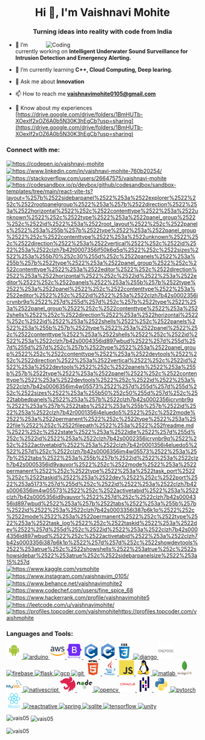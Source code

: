 <h1 align="center">Hi 👋, I'm Vaishnavi Mohite</h1>
<h3 align="center">Turning ideas into reality with code from India</h3>
<img align="right" alt="Coding" width="400" src="https://media.tenor.com/IF2JdxzmyN4AAAAi/coding-girl.gif">


- 🔭 I’m currently working on **Intelligent Underwater Sound Surveillance for Intrusion Detection and Emergency Alerting.**

- 🌱 I’m currently learning **C++, Cloud Computing, Deep learing.**

- 💬 Ask me about **Innovation**

- 📫 How to reach me **vaishnavimohite0105@gmail.com**

- 📄 Know about my experiences [https://drive.google.com/drive/folders/1BmHUTb-XOexIf2xOZ6A0b5N30K3hEgCb?usp=sharing](https://drive.google.com/drive/folders/1BmHUTb-XOexIf2xOZ6A0b5N30K3hEgCb?usp=sharing)

<h3 align="left">Connect with me:</h3>
<p align="left">
<a href="https://codepen.io/https://codepen.io/vaishnavi-mohite" target="blank"><img align="center" src="https://raw.githubusercontent.com/rahuldkjain/github-profile-readme-generator/master/src/images/icons/Social/codepen.svg" alt="https://codepen.io/vaishnavi-mohite" height="30" width="40" /></a>
<a href="https://linkedin.com/in/https://www.linkedin.com/in/vaishnavi-mohite-760b20254/" target="blank"><img align="center" src="https://raw.githubusercontent.com/rahuldkjain/github-profile-readme-generator/master/src/images/icons/Social/linked-in-alt.svg" alt="https://www.linkedin.com/in/vaishnavi-mohite-760b20254/" height="30" width="40" /></a>
<a href="https://stackoverflow.com/users/https://stackoverflow.com/users/26647575/vaishnavi-mohite" target="blank"><img align="center" src="https://raw.githubusercontent.com/rahuldkjain/github-profile-readme-generator/master/src/images/icons/Social/stack-overflow.svg" alt="https://stackoverflow.com/users/26647575/vaishnavi-mohite" height="30" width="40" /></a>
<a href="https://codesandbox.com/https://codesandbox.io/p/devbox/github/codesandbox/sandbox-templates/tree/main/react-vite-ts?layout=%257b%2522sidebarpanel%2522%253a%2522explorer%2522%252c%2522rootpanelgroup%2522%253a%257b%2522direction%2522%253a%2522horizontal%2522%252c%2522contenttype%2522%253a%2522unknown%2522%252c%2522type%2522%253a%2522panel_group%2522%252c%2522id%2522%253a%2522root_layout%2522%252c%2522panels%2522%253a%255b%257b%2522type%2522%253a%2522panel_group%2522%252c%2522contenttype%2522%253a%2522unknown%2522%252c%2522direction%2522%253a%2522vertical%2522%252c%2522id%2522%253a%2522clzh7b42t0007356if50k6q5q%2522%252c%2522sizes%2522%253a%255b70%252c30%255d%252c%2522panels%2522%253a%255b%257b%2522type%2522%253a%2522panel_group%2522%252c%2522contenttype%2522%253a%2522editor%2522%252c%2522direction%2522%253a%2522horizontal%2522%252c%2522id%2522%253a%2522editor%2522%252c%2522panels%2522%253a%255b%257b%2522type%2522%253a%2522panel%2522%252c%2522contenttype%2522%253a%2522editor%2522%252c%2522id%2522%253a%2522clzh7b42s0002356icrvnbr9q%2522%257d%255d%257d%252c%257b%2522type%2522%253a%2522panel_group%2522%252c%2522contenttype%2522%253a%2522shells%2522%252c%2522direction%2522%253a%2522horizontal%2522%252c%2522id%2522%253a%2522shells%2522%252c%2522panels%2522%253a%255b%257b%2522type%2522%253a%2522panel%2522%252c%2522contenttype%2522%253a%2522shells%2522%252c%2522id%2522%253a%2522clzh7b42s0004356id897wbud%2522%257d%255d%257d%255d%257d%252c%257b%2522type%2522%253a%2522panel_group%2522%252c%2522contenttype%2522%253a%2522devtools%2522%252c%2522direction%2522%253a%2522vertical%2522%252c%2522id%2522%253a%2522devtools%2522%252c%2522panels%2522%253a%255b%257b%2522type%2522%253a%2522panel%2522%252c%2522contenttype%2522%253a%2522devtools%2522%252c%2522id%2522%253a%2522clzh7b42s0006356im4w05573%2522%257d%255d%257d%255d%252c%2522sizes%2522%253a%255b50%252c50%255d%257d%252c%2522tabbedpanels%2522%253a%257b%2522clzh7b42s0002356icrvnbr9q%2522%253a%257b%2522tabs%2522%253a%255b%257b%2522id%2522%253a%2522clzh7b42r0001356i4eluedo5%2522%252c%2522mode%2522%253a%2522permanent%2522%252c%2522type%2522%253a%2522file%2522%252c%2522filepath%2522%253a%2522%252freadme.md%2522%252c%2522state%2522%253a%2522idle%2522%257d%255d%252c%2522id%2522%253a%2522clzh7b42s0002356icrvnbr9q%2522%252c%2522activetabid%2522%253a%2522clzh7b42r0001356i4eluedo5%2522%257d%252c%2522clzh7b42s0006356im4w05573%2522%253a%257b%2522tabs%2522%253a%255b%257b%2522id%2522%253a%2522clzh7b42s0005356id9yauvor%2522%252c%2522mode%2522%253a%2522permanent%2522%252c%2522type%2522%253a%2522task_port%2522%252c%2522taskid%2522%253a%2522dev%2522%252c%2522port%2522%253a5173%257d%255d%252c%2522id%2522%253a%2522clzh7b42s0006356im4w05573%2522%252c%2522activetabid%2522%253a%2522clzh7b42s0005356id9yauvor%2522%257d%252c%2522clzh7b42s0004356id897wbud%2522%253a%257b%2522tabs%2522%253a%255b%257b%2522id%2522%253a%2522clzh7b42s0003356i387p6k1p%2522%252c%2522mode%2522%253a%2522permanent%2522%252c%2522type%2522%253a%2522task_log%2522%252c%2522taskid%2522%253a%2522dev%2522%257d%255d%252c%2522id%2522%253a%2522clzh7b42s0004356id897wbud%2522%252c%2522activetabid%2522%253a%2522clzh7b42s0003356i387p6k1p%2522%257d%257d%252c%2522showdevtools%2522%253atrue%252c%2522showshells%2522%253atrue%252c%2522showsidebar%2522%253atrue%252c%2522sidebarpanelsize%2522%253a15%257d" target="blank"><img align="center" src="https://raw.githubusercontent.com/rahuldkjain/github-profile-readme-generator/master/src/images/icons/Social/codesandbox.svg" alt="https://codesandbox.io/p/devbox/github/codesandbox/sandbox-templates/tree/main/react-vite-ts?layout=%257b%2522sidebarpanel%2522%253a%2522explorer%2522%252c%2522rootpanelgroup%2522%253a%257b%2522direction%2522%253a%2522horizontal%2522%252c%2522contenttype%2522%253a%2522unknown%2522%252c%2522type%2522%253a%2522panel_group%2522%252c%2522id%2522%253a%2522root_layout%2522%252c%2522panels%2522%253a%255b%257b%2522type%2522%253a%2522panel_group%2522%252c%2522contenttype%2522%253a%2522unknown%2522%252c%2522direction%2522%253a%2522vertical%2522%252c%2522id%2522%253a%2522clzh7b42t0007356if50k6q5q%2522%252c%2522sizes%2522%253a%255b70%252c30%255d%252c%2522panels%2522%253a%255b%257b%2522type%2522%253a%2522panel_group%2522%252c%2522contenttype%2522%253a%2522editor%2522%252c%2522direction%2522%253a%2522horizontal%2522%252c%2522id%2522%253a%2522editor%2522%252c%2522panels%2522%253a%255b%257b%2522type%2522%253a%2522panel%2522%252c%2522contenttype%2522%253a%2522editor%2522%252c%2522id%2522%253a%2522clzh7b42s0002356icrvnbr9q%2522%257d%255d%257d%252c%257b%2522type%2522%253a%2522panel_group%2522%252c%2522contenttype%2522%253a%2522shells%2522%252c%2522direction%2522%253a%2522horizontal%2522%252c%2522id%2522%253a%2522shells%2522%252c%2522panels%2522%253a%255b%257b%2522type%2522%253a%2522panel%2522%252c%2522contenttype%2522%253a%2522shells%2522%252c%2522id%2522%253a%2522clzh7b42s0004356id897wbud%2522%257d%255d%257d%255d%257d%252c%257b%2522type%2522%253a%2522panel_group%2522%252c%2522contenttype%2522%253a%2522devtools%2522%252c%2522direction%2522%253a%2522vertical%2522%252c%2522id%2522%253a%2522devtools%2522%252c%2522panels%2522%253a%255b%257b%2522type%2522%253a%2522panel%2522%252c%2522contenttype%2522%253a%2522devtools%2522%252c%2522id%2522%253a%2522clzh7b42s0006356im4w05573%2522%257d%255d%257d%255d%252c%2522sizes%2522%253a%255b50%252c50%255d%257d%252c%2522tabbedpanels%2522%253a%257b%2522clzh7b42s0002356icrvnbr9q%2522%253a%257b%2522tabs%2522%253a%255b%257b%2522id%2522%253a%2522clzh7b42r0001356i4eluedo5%2522%252c%2522mode%2522%253a%2522permanent%2522%252c%2522type%2522%253a%2522file%2522%252c%2522filepath%2522%253a%2522%252freadme.md%2522%252c%2522state%2522%253a%2522idle%2522%257d%255d%252c%2522id%2522%253a%2522clzh7b42s0002356icrvnbr9q%2522%252c%2522activetabid%2522%253a%2522clzh7b42r0001356i4eluedo5%2522%257d%252c%2522clzh7b42s0006356im4w05573%2522%253a%257b%2522tabs%2522%253a%255b%257b%2522id%2522%253a%2522clzh7b42s0005356id9yauvor%2522%252c%2522mode%2522%253a%2522permanent%2522%252c%2522type%2522%253a%2522task_port%2522%252c%2522taskid%2522%253a%2522dev%2522%252c%2522port%2522%253a5173%257d%255d%252c%2522id%2522%253a%2522clzh7b42s0006356im4w05573%2522%252c%2522activetabid%2522%253a%2522clzh7b42s0005356id9yauvor%2522%257d%252c%2522clzh7b42s0004356id897wbud%2522%253a%257b%2522tabs%2522%253a%255b%257b%2522id%2522%253a%2522clzh7b42s0003356i387p6k1p%2522%252c%2522mode%2522%253a%2522permanent%2522%252c%2522type%2522%253a%2522task_log%2522%252c%2522taskid%2522%253a%2522dev%2522%257d%255d%252c%2522id%2522%253a%2522clzh7b42s0004356id897wbud%2522%252c%2522activetabid%2522%253a%2522clzh7b42s0003356i387p6k1p%2522%257d%257d%252c%2522showdevtools%2522%253atrue%252c%2522showshells%2522%253atrue%252c%2522showsidebar%2522%253atrue%252c%2522sidebarpanelsize%2522%253a15%257d" height="30" width="40" /></a>
<a href="https://kaggle.com/https://www.kaggle.com/vsmohite" target="blank"><img align="center" src="https://raw.githubusercontent.com/rahuldkjain/github-profile-readme-generator/master/src/images/icons/Social/kaggle.svg" alt="https://www.kaggle.com/vsmohite" height="30" width="40" /></a>
<a href="https://instagram.com/https://www.instagram.com/vaishnavim_0105/" target="blank"><img align="center" src="https://raw.githubusercontent.com/rahuldkjain/github-profile-readme-generator/master/src/images/icons/Social/instagram.svg" alt="https://www.instagram.com/vaishnavim_0105/" height="30" width="40" /></a>
<a href="https://www.behance.net/https://www.behance.net/vaishnavimohite2" target="blank"><img align="center" src="https://raw.githubusercontent.com/rahuldkjain/github-profile-readme-generator/master/src/images/icons/Social/behance.svg" alt="https://www.behance.net/vaishnavimohite2" height="30" width="40" /></a>
<a href="https://www.codechef.com/users/https://www.codechef.com/users/fine_spice_68" target="blank"><img align="center" src="https://cdn.jsdelivr.net/npm/simple-icons@3.1.0/icons/codechef.svg" alt="https://www.codechef.com/users/fine_spice_68" height="30" width="40" /></a>
<a href="https://www.hackerrank.com/https://www.hackerrank.com/profile/vaishnavimohite5" target="blank"><img align="center" src="https://raw.githubusercontent.com/rahuldkjain/github-profile-readme-generator/master/src/images/icons/Social/hackerrank.svg" alt="https://www.hackerrank.com/profile/vaishnavimohite5" height="30" width="40" /></a>
<a href="https://www.leetcode.com/https://leetcode.com/u/vaishnavimohite/" target="blank"><img align="center" src="https://raw.githubusercontent.com/rahuldkjain/github-profile-readme-generator/master/src/images/icons/Social/leet-code.svg" alt="https://leetcode.com/u/vaishnavimohite/" height="30" width="40" /></a>
<a href="https://www.topcoder.com/members/https://profiles.topcoder.com/vaishmohitehttps://profiles.topcoder.com/vaishmohite" target="blank"><img align="center" src="https://raw.githubusercontent.com/rahuldkjain/github-profile-readme-generator/master/src/images/icons/Social/topcoder.svg" alt="https://profiles.topcoder.com/vaishmohitehttps://profiles.topcoder.com/vaishmohite" height="30" width="40" /></a>
</p>

<h3 align="left">Languages and Tools:</h3>
<p align="left"> <a href="https://developer.android.com" target="_blank" rel="noreferrer"> <img src="https://raw.githubusercontent.com/devicons/devicon/master/icons/android/android-original-wordmark.svg" alt="android" width="40" height="40"/> </a> <a href="https://www.arduino.cc/" target="_blank" rel="noreferrer"> <img src="https://cdn.worldvectorlogo.com/logos/arduino-1.svg" alt="arduino" width="40" height="40"/> </a> <a href="https://aws.amazon.com" target="_blank" rel="noreferrer"> <img src="https://raw.githubusercontent.com/devicons/devicon/master/icons/amazonwebservices/amazonwebservices-original-wordmark.svg" alt="aws" width="40" height="40"/> </a> <a href="https://getbootstrap.com" target="_blank" rel="noreferrer"> <img src="https://raw.githubusercontent.com/devicons/devicon/master/icons/bootstrap/bootstrap-plain-wordmark.svg" alt="bootstrap" width="40" height="40"/> </a> <a href="https://www.cprogramming.com/" target="_blank" rel="noreferrer"> <img src="https://raw.githubusercontent.com/devicons/devicon/master/icons/c/c-original.svg" alt="c" width="40" height="40"/> </a> <a href="https://www.w3schools.com/cpp/" target="_blank" rel="noreferrer"> <img src="https://raw.githubusercontent.com/devicons/devicon/master/icons/cplusplus/cplusplus-original.svg" alt="cplusplus" width="40" height="40"/> </a> <a href="https://www.w3schools.com/css/" target="_blank" rel="noreferrer"> <img src="https://raw.githubusercontent.com/devicons/devicon/master/icons/css3/css3-original-wordmark.svg" alt="css3" width="40" height="40"/> </a> <a href="https://www.djangoproject.com/" target="_blank" rel="noreferrer"> <img src="https://cdn.worldvectorlogo.com/logos/django.svg" alt="django" width="40" height="40"/> </a> <a href="https://expressjs.com" target="_blank" rel="noreferrer"> <img src="https://raw.githubusercontent.com/devicons/devicon/master/icons/express/express-original-wordmark.svg" alt="express" width="40" height="40"/> </a> <a href="https://firebase.google.com/" target="_blank" rel="noreferrer"> <img src="https://www.vectorlogo.zone/logos/firebase/firebase-icon.svg" alt="firebase" width="40" height="40"/> </a> <a href="https://flask.palletsprojects.com/" target="_blank" rel="noreferrer"> <img src="https://www.vectorlogo.zone/logos/pocoo_flask/pocoo_flask-icon.svg" alt="flask" width="40" height="40"/> </a> <a href="https://cloud.google.com" target="_blank" rel="noreferrer"> <img src="https://www.vectorlogo.zone/logos/google_cloud/google_cloud-icon.svg" alt="gcp" width="40" height="40"/> </a> <a href="https://git-scm.com/" target="_blank" rel="noreferrer"> <img src="https://www.vectorlogo.zone/logos/git-scm/git-scm-icon.svg" alt="git" width="40" height="40"/> </a> <a href="https://www.w3.org/html/" target="_blank" rel="noreferrer"> <img src="https://raw.githubusercontent.com/devicons/devicon/master/icons/html5/html5-original-wordmark.svg" alt="html5" width="40" height="40"/> </a> <a href="https://www.java.com" target="_blank" rel="noreferrer"> <img src="https://raw.githubusercontent.com/devicons/devicon/master/icons/java/java-original.svg" alt="java" width="40" height="40"/> </a> <a href="https://developer.mozilla.org/en-US/docs/Web/JavaScript" target="_blank" rel="noreferrer"> <img src="https://raw.githubusercontent.com/devicons/devicon/master/icons/javascript/javascript-original.svg" alt="javascript" width="40" height="40"/> </a> <a href="https://www.linux.org/" target="_blank" rel="noreferrer"> <img src="https://raw.githubusercontent.com/devicons/devicon/master/icons/linux/linux-original.svg" alt="linux" width="40" height="40"/> </a> <a href="https://www.mathworks.com/" target="_blank" rel="noreferrer"> <img src="https://upload.wikimedia.org/wikipedia/commons/2/21/Matlab_Logo.png" alt="matlab" width="40" height="40"/> </a> <a href="https://www.mongodb.com/" target="_blank" rel="noreferrer"> <img src="https://raw.githubusercontent.com/devicons/devicon/master/icons/mongodb/mongodb-original-wordmark.svg" alt="mongodb" width="40" height="40"/> </a> <a href="https://www.mysql.com/" target="_blank" rel="noreferrer"> <img src="https://raw.githubusercontent.com/devicons/devicon/master/icons/mysql/mysql-original-wordmark.svg" alt="mysql" width="40" height="40"/> </a> <a href="https://nativescript.org/" target="_blank" rel="noreferrer"> <img src="https://raw.githubusercontent.com/detain/svg-logos/780f25886640cef088af994181646db2f6b1a3f8/svg/nativescript.svg" alt="nativescript" width="40" height="40"/> </a> <a href="https://nestjs.com/" target="_blank" rel="noreferrer"> <img src="https://raw.githubusercontent.com/devicons/devicon/master/icons/nestjs/nestjs-plain.svg" alt="nestjs" width="40" height="40"/> </a> <a href="https://nodejs.org" target="_blank" rel="noreferrer"> <img src="https://raw.githubusercontent.com/devicons/devicon/master/icons/nodejs/nodejs-original-wordmark.svg" alt="nodejs" width="40" height="40"/> </a> <a href="https://opencv.org/" target="_blank" rel="noreferrer"> <img src="https://www.vectorlogo.zone/logos/opencv/opencv-icon.svg" alt="opencv" width="40" height="40"/> </a> <a href="https://www.oracle.com/" target="_blank" rel="noreferrer"> <img src="https://raw.githubusercontent.com/devicons/devicon/master/icons/oracle/oracle-original.svg" alt="oracle" width="40" height="40"/> </a> <a href="https://pandas.pydata.org/" target="_blank" rel="noreferrer"> <img src="https://raw.githubusercontent.com/devicons/devicon/2ae2a900d2f041da66e950e4d48052658d850630/icons/pandas/pandas-original.svg" alt="pandas" width="40" height="40"/> </a> <a href="https://www.python.org" target="_blank" rel="noreferrer"> <img src="https://raw.githubusercontent.com/devicons/devicon/master/icons/python/python-original.svg" alt="python" width="40" height="40"/> </a> <a href="https://pytorch.org/" target="_blank" rel="noreferrer"> <img src="https://www.vectorlogo.zone/logos/pytorch/pytorch-icon.svg" alt="pytorch" width="40" height="40"/> </a> <a href="https://reactjs.org/" target="_blank" rel="noreferrer"> <img src="https://raw.githubusercontent.com/devicons/devicon/master/icons/react/react-original-wordmark.svg" alt="react" width="40" height="40"/> </a> <a href="https://reactnative.dev/" target="_blank" rel="noreferrer"> <img src="https://reactnative.dev/img/header_logo.svg" alt="reactnative" width="40" height="40"/> </a> <a href="https://spring.io/" target="_blank" rel="noreferrer"> <img src="https://www.vectorlogo.zone/logos/springio/springio-icon.svg" alt="spring" width="40" height="40"/> </a> <a href="https://www.sqlite.org/" target="_blank" rel="noreferrer"> <img src="https://www.vectorlogo.zone/logos/sqlite/sqlite-icon.svg" alt="sqlite" width="40" height="40"/> </a> <a href="https://www.tensorflow.org" target="_blank" rel="noreferrer"> <img src="https://www.vectorlogo.zone/logos/tensorflow/tensorflow-icon.svg" alt="tensorflow" width="40" height="40"/> </a> <a href="https://unity.com/" target="_blank" rel="noreferrer"> <img src="https://www.vectorlogo.zone/logos/unity3d/unity3d-icon.svg" alt="unity" width="40" height="40"/> </a> </p>

<p><img align="left" src="https://github-readme-stats.vercel.app/api/top-langs?username=vais05&show_icons=true&locale=en&layout=compact" alt="vais05" /></p>

<p>&nbsp;<img align="center" src="https://github-readme-stats.vercel.app/api?username=vais05&show_icons=true&locale=en" alt="vais05" /></p>

<p><img align="center" src="https://github-readme-streak-stats.herokuapp.com/?user=vais05&" alt="vais05" /></p>
